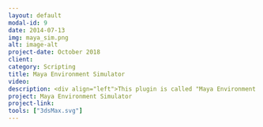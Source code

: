 ```yaml
---
layout: default
modal-id: 9
date: 2014-07-13
img: maya_sim.png
alt: image-alt
project-date: October 2018
client: 
category: Scripting
title: Maya Environment Simulator
video: 
description: <div align="left">This plugin is called "Maya Environment Simulator". Using this plugin, Maya animators can work inside 3dsMax just like their native software. I've developed all transformation behaviours/tools of this plugin. It is written in maxscript.</div>
project: Maya Environment Simulator
project-link: 
tools: ["3dsMax.svg"]
---
```

